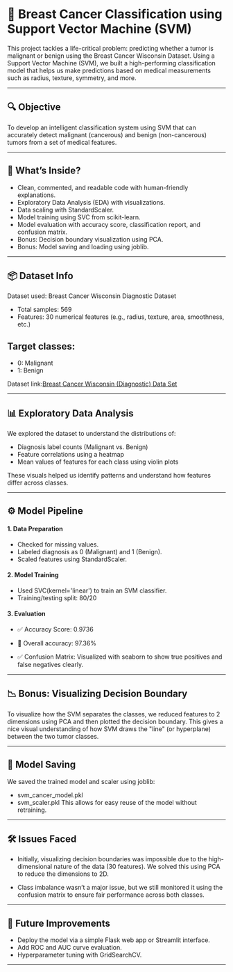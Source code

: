 # 🧬 Breast Cancer Classification using Support Vector Machine (SVM)

This project tackles a life-critical problem: predicting whether a tumor is malignant or benign using the Breast
Cancer Wisconsin Dataset. Using a Support Vector Machine (SVM), we built a high-performing classification model 
that helps us make predictions based on medical measurements such as radius, texture, symmetry, and more.

------------------------------------------------------------------------------------------------------------------

## 🔍 Objective

To develop an intelligent classification system using SVM that can accurately detect malignant (cancerous) and benign
(non-cancerous) tumors from a set of medical features.

----------------------------------------------------------------------------------------------------------------------

## 🧠 What’s Inside?

- Clean, commented, and readable code with human-friendly explanations.
- Exploratory Data Analysis (EDA) with visualizations.
- Data scaling with StandardScaler.
- Model training using SVC from scikit-learn.
- Model evaluation with accuracy score, classification report, and confusion matrix.
- Bonus: Decision boundary visualization using PCA.
- Bonus: Model saving and loading using joblib.

-------------------------------------------------------------------------------------------------------------------------

## 📦 Dataset Info

Dataset used: Breast Cancer Wisconsin Diagnostic Dataset

- Total samples: 569
- Features: 30 numerical features (e.g., radius, texture, area, smoothness, etc.)

Target classes:
---------------
- 0: Malignant
- 1: Benign

Dataset link:[Breast Cancer Wisconsin (Diagnostic) Data Set](https://www.kaggle.com/datasets/uciml/breast-cancer-wisconsin-data)

--------------------------------------------------------------------------------------------------------------------------

## 📊 Exploratory Data Analysis

We explored the dataset to understand the distributions of:

- Diagnosis label counts (Malignant vs. Benign)
- Feature correlations using a heatmap
- Mean values of features for each class using violin plots

These visuals helped us identify patterns and understand how features differ across classes.

--------------------------------------------------------------------------------------------------------------

## ⚙️ Model Pipeline

#### 1. Data Preparation

- Checked for missing values.
- Labeled diagnosis as 0 (Malignant) and 1 (Benign).
- Scaled features using StandardScaler.

#### 2. Model Training

- Used SVC(kernel='linear') to train an SVM classifier.
- Training/testing split: 80/20

#### 3. Evaluation

- ✅ Accuracy Score: 0.9736


- 💯 Overall accuracy: 97.36%
- ✅ Confusion Matrix: Visualized with seaborn to show true positives and false negatives clearly.

-------------------------------------------------------------------------------------------------------------

## 📉 Bonus: Visualizing Decision Boundary

To visualize how the SVM separates the classes, we reduced features to 2 dimensions using PCA and then plotted
the decision boundary. This gives a nice visual understanding of how SVM draws the "line" (or hyperplane) 
between the two tumor classes.

--------------------------------------------------------------------------------------------------------------

## 💾 Model Saving

We saved the trained model and scaler using joblib:

- svm_cancer_model.pkl
- svm_scaler.pkl
This allows for easy reuse of the model without retraining.

------------------------------------------------------------------------------------------------------------------------

## 🛠 Issues Faced

- Initially, visualizing decision boundaries was impossible due to the high-dimensional nature of the data (30 features).
We solved this using PCA to reduce the dimensions to 2D.

- Class imbalance wasn’t a major issue, but we still monitored it using the confusion matrix to ensure fair performance
across both classes.

---------------------------------------------------------------------------------------------------------------------------

## 🚀 Future Improvements

- Deploy the model via a simple Flask web app or Streamlit interface.
- Add ROC and AUC curve evaluation.
- Hyperparameter tuning with GridSearchCV.

---------------------------------------------------------------------------------------------------------------------------
